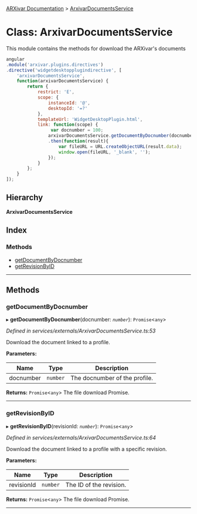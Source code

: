 [ARXivar Documentation](../README.md) > [ArxivarDocumentsService](../classes/arxivardocumentsservice.md)

# Class: ArxivarDocumentsService

This module contains the methods for download the ARXivar's documents

```javascript
angular
.module('arxivar.plugins.directives')
.directive('widgetdesktopplugindirective', [
    'arxivarDocumentsService',
    function(arxivarDocumentsService) {
        return {
            restrict: 'E',
            scope: {
                instanceId: '@',
                desktopId: '=?'
            },
            templateUrl: 'WidgetDesktopPlugin.html',
            link: function(scope) {
                 var docnumber = 100;
                arxivarDocumentsService.getDocumentByDocnumber(docnumber)
                .then(function(result){
                    var fileURL = URL.createObjectURL(result.data);
                    window.open(fileURL, '_blank', '');
                });
            }
        };
    }
]);
```

## Hierarchy

**ArxivarDocumentsService**

## Index

### Methods

* [getDocumentByDocnumber](arxivardocumentsservice.md#getdocumentbydocnumber)
* [getRevisionByID](arxivardocumentsservice.md#getrevisionbyid)

---

## Methods

<a id="getdocumentbydocnumber"></a>

###  getDocumentByDocnumber

▸ **getDocumentByDocnumber**(docnumber: *`number`*): `Promise`<`any`>

*Defined in services/externals/ArxivarDocumentsService.ts:53*

Download the document linked to a profile.

**Parameters:**

| Name      | Type     | Description                   |
| --------- | -------- | ----------------------------- |
| docnumber | `number` | The docnumber of the profile. |

**Returns:** `Promise`<`any`>
The file download Promise.

___
<a id="getrevisionbyid"></a>

###  getRevisionByID

▸ **getRevisionByID**(revisionId: *`number`*): `Promise`<`any`>

*Defined in services/externals/ArxivarDocumentsService.ts:64*

Download the document linked to a profile with a specific revision.

**Parameters:**

| Name       | Type     | Description             |
| ---------- | -------- | ----------------------- |
| revisionId | `number` | The ID of the revision. |

**Returns:** `Promise`<`any`>
The file download Promise.

___

